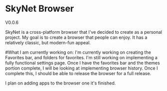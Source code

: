 # SkyNet Browser


V0.0.6

SkyNet is a cross-platform browser that I've decided to create as a personal project. My goal is to create a browser that people can enjoy. It has a relatively classic, but modern-fun appeal.  

#What I am currently working on:
I'm currently working on creating the Favorites bar, and folders for favorites. I'm still working on implementing a fully functional settings page. Once I have the favorites bar and the themes portion complete, I will be looking at implementing browser history. Once I complete this, I should be able to release the browser for a full release.  

I plan on adding apps to the browser one it's finished. 
